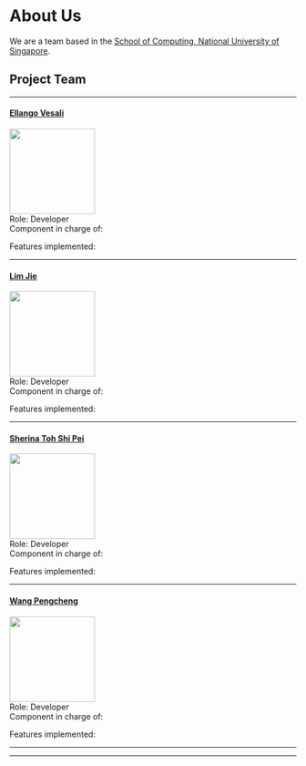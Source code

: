 # About Us

We are a team based in the [School of Computing, National University of Singapore](http://www.comp.nus.edu.sg).

## Project Team

-----

#### [Ellango Vesali](http://github.com/vesaliE)
<img src="images/JoshuaLee.jpg" width="150"><br>
Role: Developer <br>
Component in charge of:

Features implemented: 

-----

#### [Lim Jie](http://github.com/limjie)
<img src="images/LeowYijin.jpg" width="150"><br>
Role: Developer <br>
Component in charge of:

Features implemented: 

-----

#### [Sherina Toh Shi Pei](http://github.com/sherinatoh)
<img src="images/MartinChoo.jpg" width="150"><br>
Role: Developer <br>
Component in charge of:

 Features implemented: 

-----

#### [Wang Pengcheng](https://github.com/peng229)
<img src="images/PengCheng.jpg" width="150"><br>
 Role: Developer <br>
 Component in charge of:
 
 Features implemented: 
 

 -----

 -----

